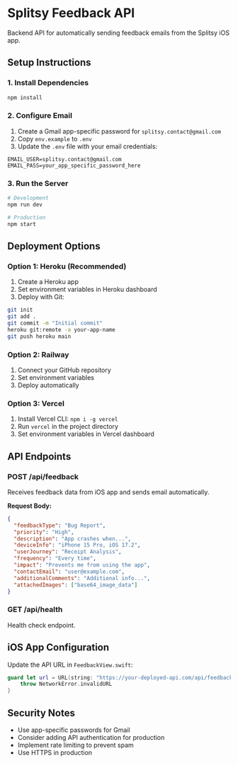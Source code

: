 # Splitsy Feedback API

Backend API for automatically sending feedback emails from the Splitsy iOS app.

## Setup Instructions

### 1. Install Dependencies
```bash
npm install
```

### 2. Configure Email
1. Create a Gmail app-specific password for `splitsy.contact@gmail.com`
2. Copy `env.example` to `.env`
3. Update the `.env` file with your email credentials:
```
EMAIL_USER=splitsy.contact@gmail.com
EMAIL_PASS=your_app_specific_password_here
```

### 3. Run the Server
```bash
# Development
npm run dev

# Production
npm start
```

## Deployment Options

### Option 1: Heroku (Recommended)
1. Create a Heroku app
2. Set environment variables in Heroku dashboard
3. Deploy with Git:
```bash
git init
git add .
git commit -m "Initial commit"
heroku git:remote -a your-app-name
git push heroku main
```

### Option 2: Railway
1. Connect your GitHub repository
2. Set environment variables
3. Deploy automatically

### Option 3: Vercel
1. Install Vercel CLI: `npm i -g vercel`
2. Run `vercel` in the project directory
3. Set environment variables in Vercel dashboard

## API Endpoints

### POST /api/feedback
Receives feedback data from iOS app and sends email automatically.

**Request Body:**
```json
{
  "feedbackType": "Bug Report",
  "priority": "High",
  "description": "App crashes when...",
  "deviceInfo": "iPhone 15 Pro, iOS 17.2",
  "userJourney": "Receipt Analysis",
  "frequency": "Every time",
  "impact": "Prevents me from using the app",
  "contactEmail": "user@example.com",
  "additionalComments": "Additional info...",
  "attachedImages": ["base64_image_data"]
}
```

### GET /api/health
Health check endpoint.

## iOS App Configuration

Update the API URL in `FeedbackView.swift`:
```swift
guard let url = URL(string: "https://your-deployed-api.com/api/feedback") else {
    throw NetworkError.invalidURL
}
```

## Security Notes

- Use app-specific passwords for Gmail
- Consider adding API authentication for production
- Implement rate limiting to prevent spam
- Use HTTPS in production
